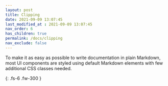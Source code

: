 ```yaml
---
layout: post
title: Clipping
date: 2021-09-09 13:07:45
last_modified_at : 2021-09-09 13:07:45
nav_order: 6
has_children: true
permalink: /docs/clipping
nav_exclude: false
---
```


To make it as easy as possible to write documentation in plain Markdown, most UI components are styled using default Markdown elements with few additional CSS classes needed.


{: .fs-6 .fw-300 }